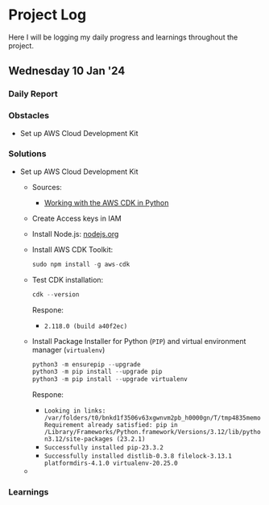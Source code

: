 # Project Log
Here I will be logging my daily progress and learnings throughout the project.

## Wednesday 10 Jan '24

### Daily Report

### Obstacles

- Set up AWS Cloud Development Kit

### Solutions

- Set up AWS Cloud Development Kit

    - Sources:
        - [Working with the AWS CDK in Python](https://docs.aws.amazon.com/cdk/v2/guide/work-with-cdk-python.html)

    - Create Access keys in IAM
    - Install Node.js: [nodejs.org](https://nodejs.org/)
    - Install AWS CDK Toolkit:  
    
        ```py
        sudo npm install -g aws-cdk
        ```
    
    - Test CDK installation: 
    
        ```py
        cdk --version
        ```
        
        Respone: 
        - `2.118.0 (build a40f2ec)`

    - Install Package Installer for Python (`PIP`) and virtual environment manager (`virtualenv`)

        ```py
        python3 -m ensurepip --upgrade
        python3 -m pip install --upgrade pip
        python3 -m pip install --upgrade virtualenv
        ```

        Respone:
        - `Looking in links: /var/folders/t0/bnkd1f3506v63xgwnvm2pb_h0000gn/T/tmp4835memo Requirement already satisfied: pip in /Library/Frameworks/Python.framework/Versions/3.12/lib/python3.12/site-packages (23.2.1)`
        - `Successfully installed pip-23.3.2`
        - `Successfully installed distlib-0.3.8 filelock-3.13.1 platformdirs-4.1.0 virtualenv-20.25.0`

    - 

### Learnings